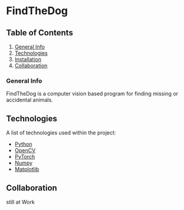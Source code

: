 # FindTheDog

## Table of Contents
1. [General Info](#general-info)
2. [Technologies](#technologies)
3. [Installation](#installation)
4. [Collaboration](#collaboration)


### General Info
FindTheDog is a computer vision based program for finding missing or accidental animals.

## Technologies
A list of technologies used within the project:
* [Python](https://python.org/)
* [OpenCV](https://opencv.org/)
* [PyTorch](https://pytorch.org/)
* [Numpy](https://numpy.org/)
* [Matplotlib](https://matplotlib.org/)

## Collaboration
still at Work
